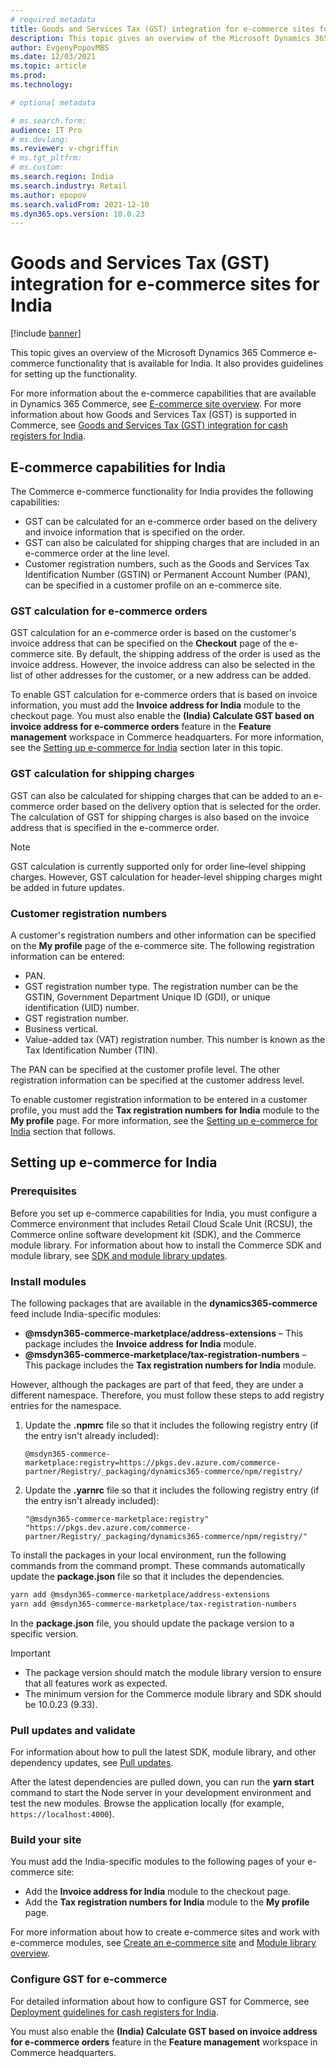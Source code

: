 ```yaml
---
# required metadata
title: Goods and Services Tax (GST) integration for e-commerce sites for India
description: This topic gives an overview of the Microsoft Dynamics 365 Commerce e-commerce functionality that is available for India. It also provides guidelines for setting up the functionality.
author: EvgenyPopovMBS
ms.date: 12/03/2021
ms.topic: article
ms.prod:
ms.technology:

# optional metadata

# ms.search.form:
audience: IT Pro
# ms.devlang:
ms.reviewer: v-chgriffin
# ms.tgt_pltfrm:
# ms.custom:
ms.search.region: India
ms.search.industry: Retail
ms.author: epopov
ms.search.validFrom: 2021-12-10
ms.dyn365.ops.version: 10.0.23
---
```


# Goods and Services Tax (GST) integration for e-commerce sites for India

[!include [banner](../includes/banner.md)]

This topic gives an overview of the Microsoft Dynamics 365 Commerce e-commerce functionality that is available for India. It also provides guidelines for setting up the functionality. 

For more information about the e-commerce capabilities that are available in Dynamics 365 Commerce, see [E-commerce site overview](../online-store-overview.md). For more information about how Goods and Services Tax (GST) is supported in Commerce, see [Goods and Services Tax (GST) integration for cash registers for India](apac-ind-cash-registers.md).

## E-commerce capabilities for India

The Commerce e-commerce functionality for India provides the following capabilities:

- GST can be calculated for an e-commerce order based on the delivery and invoice information that is specified on the order.
- GST can also be calculated for shipping charges that are included in an e-commerce order at the line level.
- Customer registration numbers, such as the Goods and Services Tax Identification Number (GSTIN) or Permanent Account Number (PAN), can be specified in a customer profile on an e-commerce site.

### GST calculation for e-commerce orders

GST calculation for an e-commerce order is based on the customer's invoice address that can be specified on the **Checkout** page of the e-commerce site. By default, the shipping address of the order is used as the invoice address. However, the invoice address can also be selected in the list of other addresses for the customer, or a new address can be added.

To enable GST calculation for e-commerce orders that is based on invoice information, you must add the **Invoice address for India** module to the checkout page. You must also enable the **(India) Calculate GST based on invoice address for e-commerce orders** feature in the **Feature management** workspace in Commerce headquarters. For more information, see the [Setting up e-commerce for India](#setting-up-e-commerce-for-india) section later in this topic.

### GST calculation for shipping charges

GST can also be calculated for shipping charges that can be added to an e-commerce order based on the delivery option that is selected for the order. The calculation of GST for shipping charges is also based on the invoice address that is specified in the e-commerce order.

> [!NOTE]
> GST calculation is currently supported only for order line–level shipping charges. However, GST calculation for header-level shipping charges might be added in future updates.

### Customer registration numbers

A customer's registration numbers and other information can be specified on the **My profile** page of the e-commerce site. The following registration information can be entered:

- PAN.
- GST registration number type. The registration number can be the GSTIN, Government Department Unique ID (GDI), or unique identification (UID) number.
- GST registration number.
- Business vertical.
- Value-added tax (VAT) registration number. This number is known as the Tax Identification Number (TIN).

The PAN can be specified at the customer profile level. The other registration information can be specified at the customer address level.

To enable customer registration information to be entered in a customer profile, you must add the **Tax registration numbers for India** module to the **My profile** page. For more information, see the [Setting up e-commerce for India](#setting-up-e-commerce-for-india) section that follows.

## Setting up e-commerce for India

### Prerequisites

Before you set up e-commerce capabilities for India, you must configure a Commerce environment that includes Retail Cloud Scale Unit (RCSU), the Commerce online software development kit (SDK), and the Commerce module library. For information about how to install the Commerce SDK and module library, see [SDK and module library updates](../e-commerce-extensibility/sdk-updates.md).

### Install modules

The following packages that are available in the **dynamics365-commerce** feed include India-specific modules:

- **@msdyn365-commerce-marketplace/address-extensions** – This package includes the **Invoice address for India** module.
- **@msdyn365-commerce-marketplace/tax-registration-numbers** – This package includes the **Tax registration numbers for India** module.

However, although the packages are part of that feed, they are under a different namespace. Therefore, you must follow these steps to add registry entries for the namespace.

1. Update the **.npmrc** file so that it includes the following registry entry (if the entry isn't already included):

    `@msdyn365-commerce-marketplace:registry=https://pkgs.dev.azure.com/commerce-partner/Registry/_packaging/dynamics365-commerce/npm/registry/`

1. Update the **.yarnrc** file so that it includes the following registry entry (if the entry isn't already included):

    `"@msdyn365-commerce-marketplace:registry" "https://pkgs.dev.azure.com/commerce-partner/Registry/_packaging/dynamics365-commerce/npm/registry/"`
	
To install the packages in your local environment, run the following commands from the command prompt. These commands automatically update the **package.json** file so that it includes the dependencies.

```bash
yarn add @msdyn365-commerce-marketplace/address-extensions
yarn add @msdyn365-commerce-marketplace/tax-registration-numbers
```

In the **package.json** file, you should update the package version to a specific version.

> [!IMPORTANT]
> - The package version should match the module library version to ensure that all features work as expected. 
> - The minimum version for the Commerce module library and SDK should be 10.0.23 (9.33). 

### Pull updates and validate

For information about how to pull the latest SDK, module library, and other dependency updates, see [Pull updates](../e-commerce-extensibility/sdk-updates.md#pull-updates).

After the latest dependencies are pulled down, you can run the **yarn start** command to start the Node server in your development environment and test the new modules. Browse the application locally (for example, `https://localhost:4000`).

### Build your site

You must add the India-specific modules to the following pages of your e-commerce site:

- Add the **Invoice address for India** module to the checkout page.
- Add the **Tax registration numbers for India** module to the **My profile** page.

For more information about how to create e-commerce sites and work with e-commerce modules, see [Create an e-commerce site](../create-ecommerce-site.md) and [Module library overview](../starter-kit-overview.md).

### Configure GST for e-commerce

For detailed information about how to configure GST for Commerce, see [Deployment guidelines for cash registers for India](apac-ind-loc-deployment-guidelines.md).

You must also enable the **(India) Calculate GST based on invoice address for e-commerce orders** feature in the **Feature management** workspace in Commerce headquarters.
